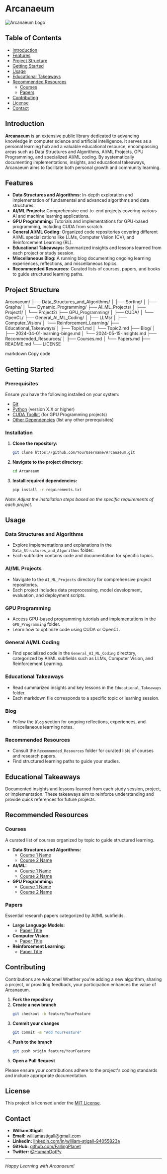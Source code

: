
# Arcanaeum

![Arcanaeum Logo](path/to/logo.png)

## Table of Contents
- [Introduction](#introduction)
- [Features](#features)
- [Project Structure](#project-structure)
- [Getting Started](#getting-started)
- [Usage](#usage)
- [Educational Takeaways](#educational-takeaways)
- [Recommended Resources](#recommended-resources)
  - [Courses](#courses)
  - [Papers](#papers)
- [Contributing](#contributing)
- [License](#license)
- [Contact](#contact)

## Introduction

**Arcanaeum** is an extensive public library dedicated to advancing knowledge in computer science and artificial intelligence. It serves as a personal learning hub and a valuable educational resource, encompassing areas such as Data Structures and Algorithms, AI/ML Projects, GPU Programming, and specialized AI/ML coding. By systematically documenting implementations, insights, and educational takeaways, Arcanaeum aims to facilitate both personal growth and community learning.

## Features

- **Data Structures and Algorithms:** In-depth exploration and implementation of fundamental and advanced algorithms and data structures.
- **AI/ML Projects:** Comprehensive end-to-end projects covering various AI and machine learning applications.
- **GPU Programming:** Tutorials and implementations for GPU-based programming, including CUDA from scratch.
- **General AI/ML Coding:** Organized code repositories covering different AI/ML specializations like LLMs, Computer Vision (CV), and Reinforcement Learning (RL).
- **Educational Takeaways:** Summarized insights and lessons learned from each project or study session.
- **Miscellaneous Blog:** A running blog documenting ongoing learning experiences, reflections, and miscellaneous topics.
- **Recommended Resources:** Curated lists of courses, papers, and books to guide structured learning paths.

## Project Structure

Arcanaeum/ ├── Data_Structures_and_Algorithms/ │ ├── Sorting/ │ ├── Graphs/ │ └── Dynamic_Programming/ ├── AI_ML_Projects/ │ ├── Project1/ │ └── Project2/ ├── GPU_Programming/ │ ├── CUDA/ │ └── OpenCL/ ├── General_AI_ML_Coding/ │ ├── LLMs/ │ ├── Computer_Vision/ │ └── Reinforcement_Learning/ ├── Educational_Takeaways/ │ ├── Topic1.md │ └── Topic2.md ├── Blog/ │ ├── 2024-04-01-learning-binge.md │ └── 2024-05-15-insights.md ├── Recommended_Resources/ │ ├── Courses.md │ └── Papers.md ├── README.md └── LICENSE

markdown
Copy code

## Getting Started

### Prerequisites

Ensure you have the following installed on your system:

- [Git](https://git-scm.com/)
- [Python](https://www.python.org/) (version X.X or higher)
- [CUDA Toolkit](https://developer.nvidia.com/cuda-toolkit) (for GPU Programming projects)
- [Other Dependencies](#) (list any other prerequisites)

### Installation

1. **Clone the repository:**
    ```bash
    git clone https://github.com/YourUsername/Arcanaeum.git
    ```
2. **Navigate to the project directory:**
    ```bash
    cd Arcanaeum
    ```
3. **Install required dependencies:**
    ```bash
    pip install -r requirements.txt
    ```

*Note: Adjust the installation steps based on the specific requirements of each project.*

## Usage

### Data Structures and Algorithms
- Explore implementations and explanations in the `Data_Structures_and_Algorithms` folder.
- Each subfolder contains code and documentation for specific topics.

### AI/ML Projects
- Navigate to the `AI_ML_Projects` directory for comprehensive project repositories.
- Each project includes data preprocessing, model development, evaluation, and deployment scripts.

### GPU Programming
- Access GPU-based programming tutorials and implementations in the `GPU_Programming` folder.
- Learn how to optimize code using CUDA or OpenCL.

### General AI/ML Coding
- Find specialized code in the `General_AI_ML_Coding` directory, categorized by AI/ML subfields such as LLMs, Computer Vision, and Reinforcement Learning.

### Educational Takeaways
- Read summarized insights and key lessons in the `Educational_Takeaways` folder.
- Each markdown file corresponds to a specific topic or learning session.

### Blog
- Follow the `Blog` section for ongoing reflections, experiences, and miscellaneous learning notes.

### Recommended Resources
- Consult the `Recommended_Resources` folder for curated lists of courses and research papers.
- Find structured learning paths to guide your studies.

## Educational Takeaways

Documented insights and lessons learned from each study session, project, or implementation. These takeaways aim to reinforce understanding and provide quick references for future projects.

## Recommended Resources

### Courses
A curated list of courses organized by topic to guide structured learning.

- **Data Structures and Algorithms:**
  - [Course 1 Name](link)
  - [Course 2 Name](link)
- **AI/ML:**
  - [Course 1 Name](link)
  - [Course 2 Name](link)
- **GPU Programming:**
  - [Course 1 Name](link)
  - [Course 2 Name](link)

### Papers
Essential research papers categorized by AI/ML subfields.

- **Large Language Models:**
  - [Paper Title](link)
- **Computer Vision:**
  - [Paper Title](link)
- **Reinforcement Learning:**
  - [Paper Title](link)

## Contributing

Contributions are welcome! Whether you're adding a new algorithm, sharing a project, or providing feedback, your participation enhances the value of Arcanaeum.

1. **Fork the repository**
2. **Create a new branch**
    ```bash
    git checkout -b feature/YourFeature
    ```
3. **Commit your changes**
    ```bash
    git commit -m "Add YourFeature"
    ```
4. **Push to the branch**
    ```bash
    git push origin feature/YourFeature
    ```
5. **Open a Pull Request**

Please ensure your contributions adhere to the project's coding standards and include appropriate documentation.

## License

This project is licensed under the [MIT License](LICENSE).

## Contact

- **William Stigall**
- **Email:** [williamastigall@gmail.com](mailto:williamastigall@gmail.com)
- **LinkedIn:** [linkedin.com/in/william-stigall-94055823a](https://www.linkedin.com/in/william-stigall-94055823a/)
- **GitHub:** [github.com/FallingPlanet](https://github.com/FallingPlanet)
- **Twitter:** [@HumanDotPy](https://twitter.com/HumanDotPy)

---

*Happy Learning with Arcanaeum!*
